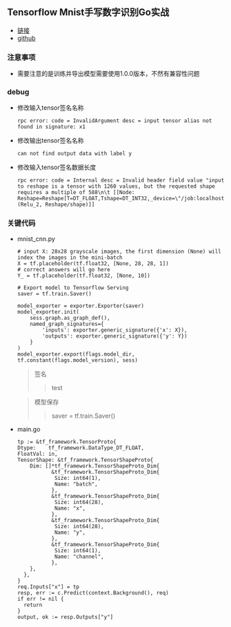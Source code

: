 ## Tensorflow Mnist手写数字识别Go实战
* [链接](http://sineyuan.github.io/2017/03/02/tensorflow-mnist-pratice/)
* [github](https://github.com/SineYuan/tensorflow-demo)
### 注意事项
* 需要注意的是训练并导出模型需要使用1.0.0版本，不然有兼容性问题

### debug
* 修改输入tensor签名名称
  ```
  rpc error: code = InvalidArgument desc = input tensor alias not found in signature: x1
  ```
* 修改输出tensor签名名称
  ```
  can not find output data with label y
  ```
* 修改输入tensor签名数据长度
  ```
  rpc error: code = Internal desc = Invalid header field value "input to reshape is a tensor with 1260 values, but the requested shape requires a multiple of 588\n\t [[Node: Reshape=Reshape[T=DT_FLOAT,Tshape=DT_INT32,_device=\"/job:localhost/replica:0/task:0/cpu:0\"](Relu_2, Reshape/shape)]]
  ```
### 关键代码
* mnist_cnn.py
    ```
    # input X: 28x28 grayscale images, the first dimension (None) will index the images in the mini-batch
    X = tf.placeholder(tf.float32, [None, 28, 28, 1])
    # correct answers will go here
    Y_ = tf.placeholder(tf.float32, [None, 10])

    # Export model to Tensorflow Serving
    saver = tf.train.Saver()

    model_exporter = exporter.Exporter(saver)
    model_exporter.init(
        sess.graph.as_graph_def(),
        named_graph_signatures={
            'inputs': exporter.generic_signature({'x': X}),
            'outputs': exporter.generic_signature({'y': Y})
        }
    )
    model_exporter.export(flags.model_dir, tf.constant(flags.model_version), sess)
    ```
    >签名
    >>test
    
    >模型保存
    >>saver = tf.train.Saver()
* main.go
  ```
  tp := &tf_framework.TensorProto{
  Dtype:    tf_framework.DataType_DT_FLOAT,
  FloatVal: in,
  TensorShape: &tf_framework.TensorShapeProto{
      Dim: []*tf_framework.TensorShapeProto_Dim{
             &tf_framework.TensorShapeProto_Dim{
              Size: int64(1),
              Name: "batch",
             },
             &tf_framework.TensorShapeProto_Dim{
              Size: int64(28),
              Name: "x",
             },
             &tf_framework.TensorShapeProto_Dim{
              Size: int64(28),
              Name: "y",
             },
             &tf_framework.TensorShapeProto_Dim{
              Size: int64(1),
              Name: "channel",
             },
      },
    },
  }
  req.Inputs["x"] = tp
  resp, err := c.Predict(context.Background(), req)
  if err != nil {
  	return
  }
  output, ok := resp.Outputs["y"]
  ```